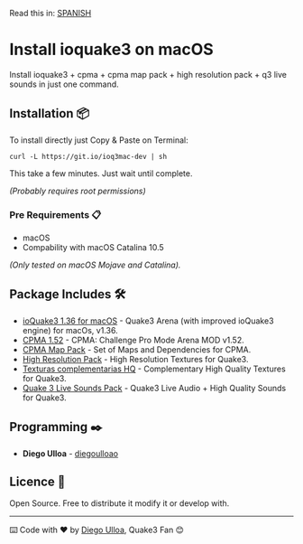 Read this in: [SPANISH](https://github.com/diegoulloao/ioquake3-mac-install/blob/dev/README-es.md)

# Install ioquake3 on macOS

Install ioquake3 + cpma + cpma map pack + high resolution pack + q3 live sounds in just one command.

## Installation 📦

To install directly just Copy & Paste on Terminal:

```
curl -L https://git.io/ioq3mac-dev | sh
```

This take a few minutes. Just wait until complete.

_(Probably requires root permissions)_

### Pre Requirements 📋

* macOS
* Compability with macOS Catalina 10.5

_(Only tested on macOS Mojave and Catalina)._

## Package Includes 🛠️

* [ioQuake3 1.36 for macOS](https://www.dropbox.com/s/337ahgwf2ldczwz/ioquake3-1.36-x64.zip) - Quake3 Arena (with improved ioQuake3 engine) for macOs, v1.36.
* [CPMA 1.52](https://cdn.playmorepromode.com/files/cpma/cpma-1.52-nomaps.zip) - CPMA: Challenge Pro Mode Arena MOD v1.52.
* [CPMA Map Pack](https://cdn.playmorepromode.com/files/cpma-mappack-full.zip) - Set of Maps and Dependencies for CPMA.
* [High Resolution Pack](http://ioquake3.org/files/xcsv_hires.zip) - High Resolution Textures for Quake3.
* [Texturas complementarias HQ](https://www.dropbox.com/s/ggzmpkie69n22yb/extra-pack-resolution.pk3) - Complementary High Quality Textures for Quake3.
* [Quake 3 Live Sounds Pack](https://www.dropbox.com/s/04t3mcqvpj2qenf/quake3-live-sounds.pk3) - Quake3 Live Audio + High Quality Sounds for Quake3.

## Programming ✒️

* **Diego Ulloa** - [diegoulloao](https://github.com/diegoulloao)

## Licence 📄

Open Source. Free to distribute it modify it or develop with.

---

⌨️ Code with ❤️ by [Diego Ulloa](https://github.com/diegoulloao), Quake3 Fan 😊
